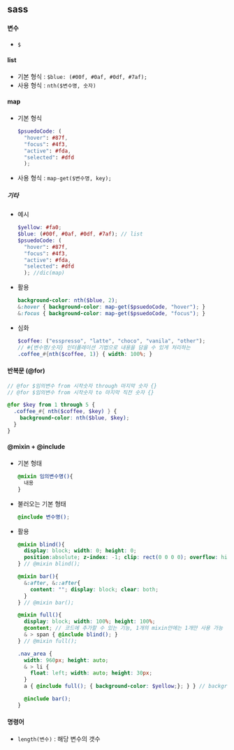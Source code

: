 ## sass

#### 변수

- `$`

#### list

- 기본 형식 : `$blue: (#00f, #0af, #0df, #7af);`
- 사용 형식 : `nth($변수명, 숫자)`

#### map

- 기본 형식

  ```scss
  $psuedoCode: (
    "hover": #87f, 
    "focus": #4f3, 
    "active": #fda, 
    "selected": #dfd
    );
  ```

  

- 사용 형식 : `map-get($변수명, key);`



##### 기타

- 예시

  ```scss
  $yellow: #fa0;
  $blue: (#00f, #0af, #0df, #7af); // list
  $psuedoCode: (
    "hover": #87f, 
    "focus": #4f3, 
    "active": #fda, 
    "selected": #dfd
    ); //dic(map)
  ```

- 활용

  ```scss
  background-color: nth($blue, 2);
  &:hover { background-color: map-get($psuedoCode, "hover"); }
  &:focus { background-color: map-get($psuedoCode, "focus"); }
  ```

- 심화

  ```scss
  $coffee: ("esspresso", "latte", "choco", "vanila", "other");
  // #{변수명/숫자} 인터폴레이션 기법으로 내용을 담을 수 있게 처리하는 
  .coffee_#{nth($coffee, 1)} { width: 100%; }
  ```



#### 반복문 (@for)

```scss
// @for $임의변수 from 시작숫자 through 마지막 숫자 {}
// @for $임의변수 from 시작숫자 to 마지막 직전 숫자 {}

@for $key from 1 through 5 {
  .coffee_#{ nth($coffee, $key) } {
    background-color: nth($blue, $key);
  }
}
```



#### @mixin + @include

- 기본 형태

  ```scss
  @mixin 임의변수명(){
    내용
  }
  ```

- 불러오는 기본 형태

  ```scss
  @include 변수명();
  ```

- 활용

  ```scss
  @mixin blind(){
    display: block; width: 0; height: 0;
    position:absolute; z-index: -1; clip: rect(0 0 0 0); overflow: hidden;
  } // @mixin blind();
  
  @mixin bar(){
    &:after, &::after{
      content: ""; display: block; clear: both;
    }
  } // @mixin bar();
  
  @mixin full(){
    display: block; width: 100%; height: 100%;
    @content; // 코드에 추가할 수 있는 기능, 1개의 mixin안에는 1개만 사용 가능
    & > span { @include blind(); }
  } // @mixin full();
  
  .nav_area {
    width: 960px; height: auto;
    & > li {
      float: left; width: auto; height: 30px;
    }
    a { @include full(); { background-color: $yellow;}; } } // background는 위에 @content;때문에 내부로 들어갈 수 있는 것
  
    @include bar();
  }
  ```

  





#### 명령어

- `length(변수)` : 해당 변수의 갯수

